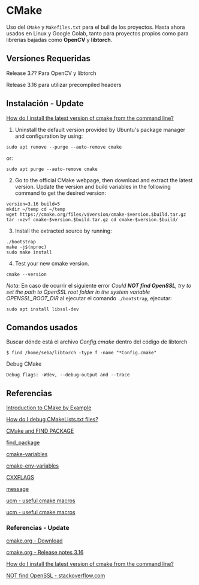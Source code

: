 # CMake
Uso del `CMake` y `Makefiles.txt` para el buil de los proyectos. Hasta ahora usados en Linux y Google Colab, tanto para proyectos propios como para librerías bajadas como __OpenCV__ y __libtorch__.

## Versiones Requeridas
Release 3.?? Para OpenCV y libtorch

Release 3.16 para utilizar precompiled headers

## Instalación - Update
[How do I install the latest version of cmake from the command line?](https://askubuntu.com/questions/355565/how-do-i-install-the-latest-version-of-cmake-from-the-command-line)

1. Uninstall the default version provided by Ubuntu's package manager and configuration by using:
```
sudo apt remove --purge --auto-remove cmake
```
or:
```
sudo apt purge --auto-remove cmake
```
2. Go to the official CMake webpage, then download and extract the latest version. Update the version and build variables in the following command to get the desired version:
```
version=3.16 build=5 
mkdir ~/temp cd ~/temp 
wget https://cmake.org/files/v$version/cmake-$version.$build.tar.gz 
tar -xzvf cmake-$version.$build.tar.gz cd cmake-$version.$build/
```
3. Install the extracted source by running:
```
./bootstrap 
make -j$(nproc) 
sudo make install
```
4. Test your new cmake version.
```
cmake --version
```

*Nota*: En caso de ocurrir el siguiente error _Could **NOT find OpenSSL**, try to set the path to OpenSSL root folder in the system variable OPENSSL_ROOT_DIR_ al ejecutar el comando `./bootstrap`, ejecutar: 
```
sudo apt install libssl-dev
```

## Comandos usados
Buscar dónde está el archivo _Config.cmake_ dentro del código de libtorch
```
$ find /home/seba/libtorch -type f -name "*Config.cmake"
```
Debug CMake
```
Debug flags: -Wdev, --debug-output and --trace
```

## Referencias
[Introduction to CMake by Example](http://derekmolloy.ie/hello-world-introductions-to-cmake/)

[How do I debug CMakeLists.txt files?](https://stackoverflow.com/questions/22803607/how-do-i-debug-cmakelists-txt-files)

[CMake and FIND PACKAGE](http://wiki.icub.org/wiki/CMake_and_FIND_PACKAGE)

[find_package](https://cmake.org/cmake/help/latest/command/find_package.html)

[cmake-variables](https://cmake.org/cmake/help/v3.0/manual/cmake-variables.7.html)

[cmake-env-variables](https://cmake.org/cmake/help/v3.16/manual/cmake-env-variables.7.html)

[CXXFLAGS](https://cmake.org/cmake/help/v3.16/envvar/CXXFLAGS.html)

[message](https://cmake.org/cmake/help/v3.0/command/message.html)

[ucm - useful cmake macros](https://github.com/onqtam/ucm)

[ucm - useful cmake macros](https://gitlab.kitware.com/cmake/community/-/wikis/home#cmake)

[]()

[]()

[]()

[]()

[]()

[]()

[]()

### Referencias - Update
[cmake.org - Download](https://cmake.org/download/)

[cmake.org - Release notes 3.16](https://cmake.org/cmake/help/v3.16/release/3.16.html)

[How do I install the latest version of cmake from the command line?](https://askubuntu.com/questions/355565/how-do-i-install-the-latest-version-of-cmake-from-the-command-line)

[NOT find OpenSSL - stackoverflow.com](https://stackoverflow.com/questions/16248775/cmake-not-able-to-find-openssl-library)
